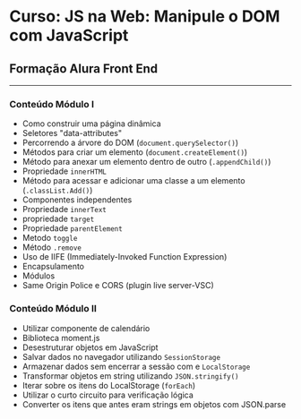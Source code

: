# Curso: JS na Web: Manipule o DOM com JavaScript

## Formação Alura Front End
---
### Conteúdo Módulo I
- Como construir uma página dinâmica
- Seletores "data-attributes"
- Percorrendo a árvore do DOM (`document.querySelector()`)
- Métodos para criar um elemento (`document.createElement()`)
- Método para anexar um elemento dentro de outro (`.appendChild()`)
- Propriedade `innerHTML`
- Método para acessar e adicionar uma classe a um elemento (`.classList.Add()`) 
- Componentes independentes
- Propriedade `innerText`
- propriedade `target`
- Propriedade `parentElement`
- Metodo `toggle`
- Método `.remove`
- Uso de IIFE (Immediately-Invoked Function Expression)
- Encapsulamento
- Módulos
- Same Origin Police e CORS (plugin live server-VSC)

### Conteúdo Módulo II
- Utilizar componente de calendário
- Biblioteca moment.js
- Desestruturar objetos em JavaScript
- Salvar dados no navegador utilizando `SessionStorage`
- Armazenar dados sem encerrar a sessão com e `LocalStorage`
- Transformar objetos em string utilizando `JSON.stringify()`
- Iterar sobre os itens do LocalStorage (`forEach`)
- Utilizar o curto circuito para verificação lógica
- Converter os itens que antes eram strings em objetos com JSON.parse